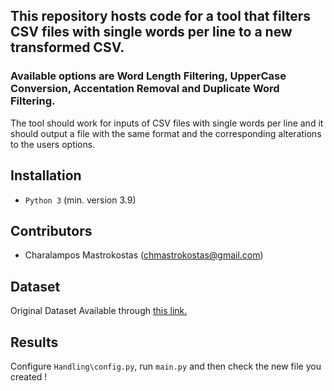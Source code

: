 ## This repository hosts code for a tool that filters CSV files with single words per line to a new transformed CSV.
### Available options are Word Length Filtering, UpperCase Conversion, Accentation Removal and Duplicate Word Filtering.
The tool should work for inputs of CSV files with single words per line and it should output a file with the same format and the corresponding alterations to the users options.

## Installation
* `Python 3` (min. version 3.9)


## Contributors
* Charalampos Mastrokostas (chmastrokostas@gmail.com)

## Dataset
Original Dataset Available through [this link.](https://www.kaggle.com/datasets/jacekpardyak/languages-of-europe)

## Results
Configure `Handling\config.py`, run `main.py` and then check the new file you created !
